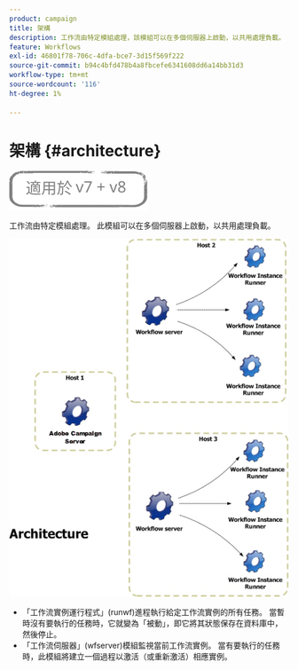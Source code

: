 ```yaml
---
product: campaign
title: 架構
description: 工作流由特定模組處理，該模組可以在多個伺服器上啟動，以共用處理負載。
feature: Workflows
exl-id: 46801f78-706c-4dfa-bce7-3d15f569f222
source-git-commit: b94c4bfd478b4a8fbcefe6341608dd6a14bb31d3
workflow-type: tm+mt
source-wordcount: '116'
ht-degree: 1%

---
```


# 架構 {#architecture}

![](../../assets/common.svg)

工作流由特定模組處理。 此模組可以在多個伺服器上啟動，以共用處理負載。

![](assets/architecture.png)

* 「工作流實例運行程式」(runwf)進程執行給定工作流實例的所有任務。 當暫時沒有要執行的任務時，它就變為「被動」，即它將其狀態保存在資料庫中，然後停止。
* 「工作流伺服器」(wfserver)模組監視當前工作流實例。 當有要執行的任務時，此模組將建立一個過程以激活（或重新激活）相應實例。
